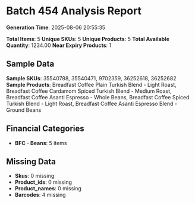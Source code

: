 # Batch 454 Analysis Report

**Generation Time**: 2025-08-06 20:55:35

**Total Items**: 5
**Unique SKUs**: 5
**Unique Products**: 5
**Total Available Quantity**: 1234.00
**Near Expiry Products**: 1

## Sample Data
**Sample SKUs**: 35540788, 35540471, 9702359, 36252618, 36252682
**Sample Products**: Breadfast Coffee Plain Turkish Blend - Light Roast, Breadfast Coffee Cardamom Spiced Turkish Blend - Medium Roast, Breadfast Coffee Asanti Espresso - Whole Beans, Breadfast Coffee Spiced Turkish Blend - Light Roast, Breadfast Coffee Asanti Espresso Blend - Ground Beans

## Financial Categories
- **BFC - Beans**: 5 items

## Missing Data
- **Skus**: 0 missing
- **Product_ids**: 0 missing
- **Product_names**: 0 missing
- **Barcodes**: 4 missing
